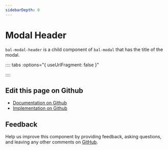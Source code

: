 ```yaml
---
sidebarDepth: 0
---
```



# Modal Header

`bal-modal-header` is a child component of `bal-modal` that has the title of the modal.




<!-- docs:child of bal-modal -->

:::: tabs :options="{ useUrlFragment: false }"


::::

## Edit this page on Github

* [Documentation on Github](https://github.com/baloise/design-system/blob/master/docs/src/components/components/bal-modal-header.md)
* [Implementation on Github](https://github.com/baloise/design-system/blob/master/packages/components/src/components/bal-modal-header)

## Feedback

Help us improve this component by providing feedback, asking questions, and leaving any other comments on [GitHub](https://github.com/baloise/design-system/issues/new).

